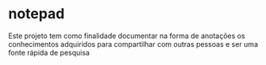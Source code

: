 # notepad
Este projeto tem como finalidade documentar na forma de anotações os conhecimentos adquiridos para compartilhar com outras pessoas e ser uma fonte rápida de pesquisa
